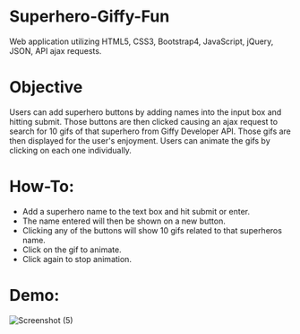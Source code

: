 # Superhero-Giffy-Fun
Web application utilizing HTML5, CSS3, Bootstrap4, JavaScript, jQuery, JSON, API ajax requests.

# Objective
Users can add superhero buttons by adding names into the input box and hitting submit. Those buttons are then clicked causing an ajax request to search for 10 gifs of that superhero from Giffy Developer API. Those gifs are then displayed for the user's enjoyment. Users can animate the gifs by clicking on each one individually.

# How-To:
* Add a superhero name to the text box and hit submit or enter.
* The name entered will then be shown on a new button.
* Clicking any of the buttons will show 10 gifs related to that superheros name.
* Click on the gif to animate.
* Click again to stop animation.

# Demo:
![Screenshot (5)](https://user-images.githubusercontent.com/46547100/54846297-e49e1b00-4cb1-11e9-8b6b-947d1b7f5e68.png)

